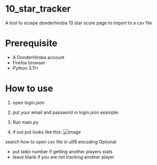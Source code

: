 # 10_star_tracker
A tool to scrape donderhiroba 10 star score page to import to a csv file

# Prerequisite
- A DonderHiroba account
- Firefox browser
- Python 3.11+

# How to use
1) open login.json
2) put your email and password in login.json
  example:


  


  
3) Run main.py
4) if out put looks like this:
   ![image](https://github.com/GamerMario54321/10_star_tracker/assets/57037116/17a7124a-07ce-4473-b55f-16fdecd6346f)


  search how to open csv file in utf8 encoding
Optional
- put taiko number if getting another players stats
- leave blank if you are not tracking another player

